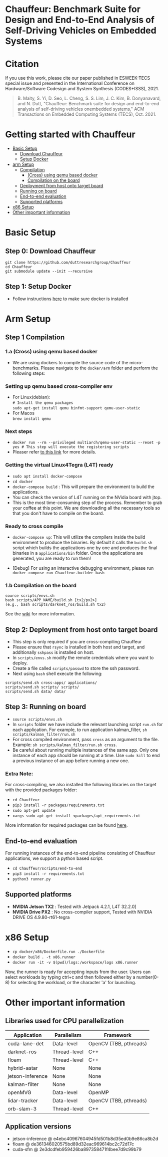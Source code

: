 # Chauffeur: Benchmark Suite for Design and End-to-End Analysis of Self-Driving Vehicles on Embedded Systems

# Citation
If you use this work, please cite our paper published in ESWEEK-TECS special issue and presented in the International Conference on Hardware/Software Codesign and System Synthesis (CODES+ISSS), 2021.

> B.  Maity,  S.  Yi,  D.  Seo,  L.  Cheng,  S. S.  Lim,  J. C.  Kim,  B.  Donyanavard,  and  N.  Dutt, "Chauffeur:  Benchmark  suite  for  design  and  end-to-end  analysis  of  self-driving  vehicles  onembedded systems," ACM Transactions on Embedded Computing Systems (TECS), Oct. 2021.

Getting started with Chauffeur
=============================
- [Basic Setup](#basic-setup)
  - [Download Chauffeur](#step-0-download-chauffeur)
  - [Setup Docker](#step-1-setup-docker)
- [arm Setup](#arm-setup)
  - [Compilation](#step-1-compilation)
    - [(Cross) using qemu based docker](#1a-cross-using-qemu-based-docker)
    - [Compilation on the board](1b-compilation-on-the-board)
  - [Deployment from host onto target board](step-2-deployment-from-host-onto-target-board)
  - [Running on board](#step-3-running-on-board)
  - [End-to-end evaluation](#end-to-end-evaluation)
  - [Supported platforms](#supported-platforms)
- [x86 Setup](#x86-setup)
- [Other important information](#other-important-information)

# Basic Setup

## Step 0: Download Chauffeur
```
git clone https://github.com/duttresearchgroup/Chauffeur
cd Chauffeur
git submodule update --init --recursive
```

## Step 1: Setup Docker
* Follow instructions [here](https://docs.docker.com/engine/install/ubuntu/) to make sure docker is installed


# Arm Setup

## Step 1 Compilation
### 1.a (Cross) using qemu based docker
* We are using dockers to compile the source code of the micro-benchmarks. Please navigate to the `docker/arm` folder and perform the following steps:

### Setting up qemu based cross-compiler env
*  For Linux(debian):<br />
`# Install the qemu packages`<br />
`sudo apt-get install qemu binfmt-support qemu-user-static`
*  For Macos<br />
`brew install qemu`
### Next steps
* `docker run --rm --privileged multiarch/qemu-user-static --reset -p yes # This step will execute the registering scripts`
* Pleaser refer [to this link](https://www.stereolabs.com/docs/docker/building-arm-container-on-x86/) for more details. 

### Getting the virtual Linux4Tegra (L4T) ready
* `sudo apt install docker-compose`
* `cd docker`
* `docker-compose build` : This will prepare the environment to build the applications.
* You can check the version of L4T running on the NVidia board with jtop. 
* This is the most time-consuming step of the process. Remember to grab your coffee at this point. We are downloading all the necessary tools so that you don't have to compile on the board.
<!-- Download the correct cross compiler corresponding to the L4T version from nvidia's website and place it inside the `cross-compiler` folder. Now this folder should look like this:

![](data/folder-layout.jpg) -->
### Ready to cross compile
* `docker-compose up`: This will utilize the compilers inside the build environment to produce the binaries. By default it calls the `build.sh` script which builds the applications one by one and produces the final binaries in a `applications/bin` folder. Once the applications are generated, you are ready to run them!

* [Debug] For using an interactive debugging environment, please run `docker-compose run Chauffeur.builder bash`

### 1.b Compilation on the board
```
source scripts/envs.sh
bash scripts/APP_NAME/build.sh [tx2/px2>] 
(e.g., bash scripts/darknet_ros/build.sh tx2)
```

See the [wiki](https://github.com/duttresearchgroup/Chauffeur/wiki) for more information.

## Step 2: Deployment from host onto target board
* This step is only required if you are cross-compiling Chauffeur
* Please ensure that `rsync` is installed in both host and target, and additionally `sshpass` is installed on host. 
* In `scripts/envs.sh` modify the remote credentials where you want to deploy. 
* Create a file called `scripts/passwd` to store the ssh password.
* Next using `bash` shell execute the following:
```
scripts/send.sh cross-apps/ applications/
scripts/send.sh scripts/ scripts/
scripts/send.sh data/ data/
```
## Step 3: Running on board
* `source scripts/envs.sh`
* In `scripts` folder we have include the relevant launching script `run.sh` for each application. For example, to run application kalman_filter, `sh scripts/kalman_filter/run.sh`
* For cross compiled environment, pass `cross` as an argument to the file. Example:  `sh scripts/kalman_filter/run.sh cross`.
* Be careful about running multiple instances of the same app. Only one instance of each app should be running at a time. Use `sudo kill` to end a previous instance of an app before running a new one.
### Extra Note:
For cross-compiling, we also installed the following libraries on the target with the provided packages folder:
* `cd Chauffeur`
* `pip3 install -r packages/requirements.txt`
* `sudo apt-get update`
* `xargs sudo apt-get install <packages/apt_requirements.txt`

More information for required packages can be found [here](packages/breakdown.md).
## End-to-end evaluation
For running instances of the end-to-end pipeline consisting of Chauffeur applications, we support a python based script. 
* `cd Chauffeur/scripts/end-to-end`
* `pip3 install -r requirements.txt`
* `python3 runner.py`

## Supported platforms
- **NVIDIA Jetson TX2** : Tested with Jetpack 4.2.1, L4T 32.2.0]
- **NVIDIA Drive PX2** : No cross-compiler support, Tested with NVIDIA DRIVE OS 4.9.80-rt61-tegra


# x86 Setup
* `cp docker/x86/Dockerfile.run ./Dockerfile`
* `docker build . -t x86.runner`
* `docker run -it -v $(pwd)/logs:/workspace/logs x86.runner`

Now, the runner is ready for accepting inputs from the user.
Users can select workloads by typing ctrl+c and then followed either by a number(0-8) for selecting the workload, or the character 'a' for launching.

# Other important information

## Libraries used for CPU parallelization
| Application | Parallelism | Framework   |
| ----------- | ----------- | ----------- |
| cuda-lane-det | Data-level    | OpenCV (TBB, pthreads) |
| darknet-ros   | Thread-level  | C++ |
| floam         | Thread-level  | C++ | 
| hybrid-astar  | None          | None | 
| jetson-inference  | None      | None | 
| kalman-filter | None          | None | 
| openMVG       | Data-level    | OpenMP | 
| lidar-tracker | Data-level    | OpenCV (TBB, pthreads) | 
| orb-slam-3    | Thread-level  | C++ | 
## Application versions
- jetson-inference @ e4ebc40967604945fd501b8d35ed0b9e86ca8b2d
- floam @ de361346020575bd89d32eac969614bc2c72d17c
- cuda-sfm @ 2e3dcdfeb959426ba897358471f4bee7d9c99b79
